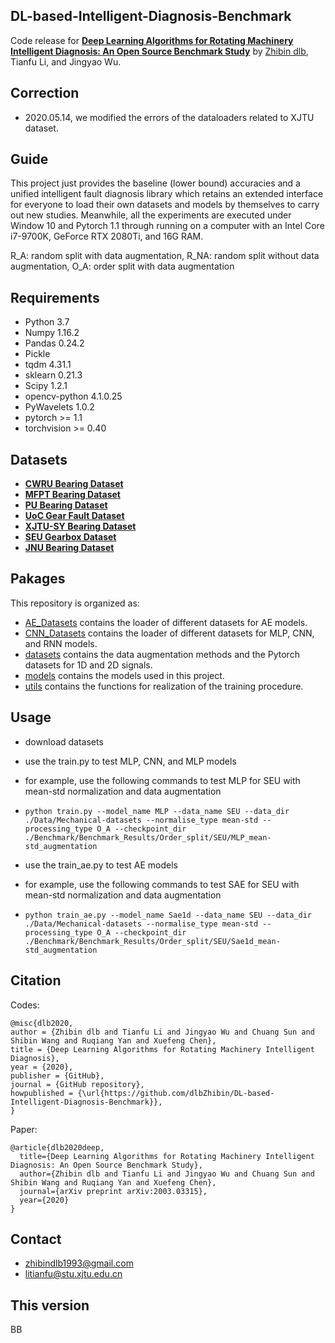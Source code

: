 
## DL-based-Intelligent-Diagnosis-Benchmark

Code release for **[Deep Learning Algorithms for Rotating Machinery Intelligent Diagnosis: An Open Source Benchmark Study](https://arxiv.org/abs/2003.03315)** by [Zhibin dlb](https://dlbzhibin.github.io/), Tianfu Li, and Jingyao Wu.

## Correction
* 2020.05.14, we modified the errors of the dataloaders related to XJTU dataset.

## Guide
This project just provides the baseline (lower bound) accuracies and a unified intelligent fault diagnosis library which retains an extended interface for everyone to load their own datasets and models by themselves to carry out new studies. Meanwhile, all the experiments are executed under Window 10 and Pytorch 1.1 through running on a computer with an Intel Core i7-9700K, GeForce RTX 2080Ti, and 16G RAM.

R_A: random split with data augmentation, R_NA: random split without data augmentation, O_A: order split with data augmentation

## Requirements
- Python 3.7
- Numpy 1.16.2
- Pandas 0.24.2
- Pickle
- tqdm 4.31.1
- sklearn 0.21.3
- Scipy 1.2.1
- opencv-python 4.1.0.25
- PyWavelets 1.0.2
- pytorch >= 1.1
- torchvision >= 0.40


## Datasets
- **[CWRU Bearing Dataset](https://csegroups.case.edu/bearingdatacenter/pages/download-data-file/)**
- **[MFPT Bearing Dataset](https://mfpt.org/fault-data-sets/)**
- **[PU Bearing Dataset](https://mb.uni-paderborn.de/kat/forschung/datacenter/bearing-datacenter/)**
- **[UoC Gear Fault Dataset](https://figshare.com/articles/Gear_Fault_Data/6127874/1)**
- **[XJTU-SY Bearing Dataset](http://biaowang.tech/xjtu-sy-bearing-datasets/)**
- **[SEU Gearbox Dataset](https://github.com/cathysiyu/Mechanical-datasets)**
- **[JNU Bearing Dataset](http://mad-net.org:8765/explore.html?t=0.5831516555847212.)**




## Pakages

This repository is organized as:
- [AE_Datasets](https://github.com/dlbZhibin/DL-based-Intelligent-Diagnosis-Benchmark/tree/master/AE_Datasets) contains the loader of different datasets for AE models.
- [CNN_Datasets](https://github.com/dlbZhibin/DL-based-Intelligent-Diagnosis-Benchmark/tree/master/CNN_Datasets) contains the loader of different datasets for MLP, CNN, and RNN models.
- [datasets](https://github.com/dlbZhibin/DL-based-Intelligent-Diagnosis-Benchmark/tree/master/datasets) contains the data augmentation methods and the Pytorch datasets for 1D and 2D signals.
- [models](https://github.com/dlbZhibin/DL-based-Intelligent-Diagnosis-Benchmark/tree/master/models) contains the models used in this project.
- [utils](https://github.com/dlbZhibin/DL-based-Intelligent-Diagnosis-Benchmark/tree/master/utils) contains the functions for realization of the training procedure.


## Usage
- download datasets
- use the train.py to test MLP, CNN, and MLP models

- for example, use the following commands to test MLP for SEU with mean-std normalization and data augmentation
- `python train.py --model_name MLP --data_name SEU --data_dir ./Data/Mechanical-datasets --normalise_type mean-std --processing_type O_A --checkpoint_dir ./Benchmark/Benchmark_Results/Order_split/SEU/MLP_mean-std_augmentation`

- use the train_ae.py to test AE models
- for example, use the following commands to test SAE for SEU with mean-std normalization and data augmentation
- `python train_ae.py --model_name Sae1d --data_name SEU --data_dir ./Data/Mechanical-datasets --normalise_type mean-std --processing_type O_A --checkpoint_dir ./Benchmark/Benchmark_Results/Order_split/SEU/Sae1d_mean-std_augmentation`
  


## Citation
Codes:
```
@misc{dlb2020,
author = {Zhibin dlb and Tianfu Li and Jingyao Wu and Chuang Sun and Shibin Wang and Ruqiang Yan and Xuefeng Chen},
title = {Deep Learning Algorithms for Rotating Machinery Intelligent Diagnosis},
year = {2020},
publisher = {GitHub},
journal = {GitHub repository},
howpublished = {\url{https://github.com/dlbZhibin/DL-based-Intelligent-Diagnosis-Benchmark}},
}
```
Paper:
```
@article{dlb2020deep,
  title={Deep Learning Algorithms for Rotating Machinery Intelligent Diagnosis: An Open Source Benchmark Study},
  author={Zhibin dlb and Tianfu Li and Jingyao Wu and Chuang Sun and Shibin Wang and Ruqiang Yan and Xuefeng Chen},
  journal={arXiv preprint arXiv:2003.03315},
  year={2020}
}
```
## Contact
- zhibindlb1993@gmail.com
- litianfu@stu.xjtu.edu.cn

## This version
BB
